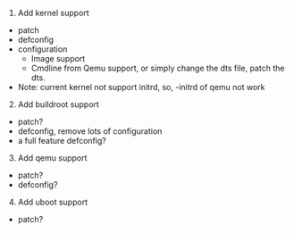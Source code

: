 
1. Add kernel support

  - patch
  - defconfig
  - configuration
    - Image support
    - Cmdline from Qemu support, or simply change the dts file, patch the dts.
  - Note: current kernel not support initrd, so, -initrd of qemu not work

2. Add buildroot support

  - patch?
  - defconfig, remove lots of configuration
  - a full feature defconfig?

3. Add qemu support

  - patch?
  - defconfig?

4. Add uboot support

  - patch?
